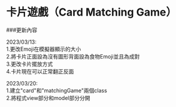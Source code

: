 # 卡片遊戲（Card Matching Game）


###更新內容

2023/03/13:  
1.更改Emoji在模擬器顯示的大小  
2.將卡片正面設為沒有圖形背面設為食物Emoji並且為成對  
3.更改卡片擺放方式  
4.卡片現在可以正常翻正反面  


2023/03/20:  
1.建立"card"和"matchingGame"兩個class  
2.將程式view部分和model部分分開  


